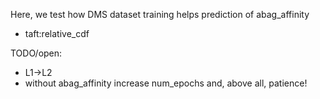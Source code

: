Here, we test how DMS dataset training helps prediction of abag_affinity

- taft:relative_cdf


TODO/open:
- L1->L2
- without abag_affinity
increase num_epochs and, above all, patience!
